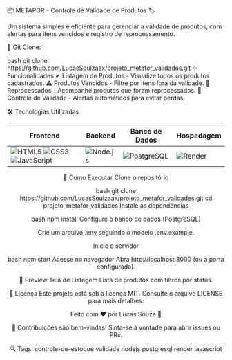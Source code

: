 📦 METAPOR - Controle de Validade de Produtos 🏷️

Um sistema simples e eficiente para gerenciar a validade de produtos, com alertas para itens vencidos e registro de reprocessamento.

🔗 Git Clone:

bash
git clone https://github.com/LucasSoulzaax/projeto_metafor_validades.git
✨ Funcionalidades
✔ Listagem de Produtos - Visualize todos os produtos cadastrados.
⚠ Produtos Vencidos - Filtre por itens fora da validade.
🔄 Reprocessados - Acompanhe produtos que foram reprocessados.
📅 Controle de Validade - Alertas automáticos para evitar perdas.

🛠️ Tecnologias Utilizadas

<div align="center">
  
| **Frontend**       | **Backend**   | **Banco de Dados** | **Hospedagem** |
|--------------------|---------------|--------------------|----------------|
| ![HTML5](https://img.shields.io/badge/HTML5-E34F26?style=for-the-badge&logo=html5&logoColor=white) ![CSS3](https://img.shields.io/badge/CSS3-1572B6?style=for-the-badge&logo=css3&logoColor=white) ![JavaScript](https://img.shields.io/badge/JavaScript-F7DF1E?style=for-the-badge&logo=javascript&logoColor=black) | ![Node.js](https://img.shields.io/badge/Node.js-339933?style=for-the-badge&logo=nodedotjs&logoColor=white) | ![PostgreSQL](https://img.shields.io/badge/PostgreSQL-4169E1?style=for-the-badge&logo=postgresql&logoColor=white) | ![Render](https://img.shields.io/badge/Render-46E3B7?style=for-the-badge&logo=render&logoColor=white) |

🚀 Como Executar
Clone o repositório

bash
git clone https://github.com/LucasSoulzaax/projeto_metafor_validades.git
cd projeto_metafor_validades
Instale as dependências

bash
npm install
Configure o banco de dados (PostgreSQL)

Crie um arquivo .env seguindo o modelo .env.example.

Inicie o servidor

bash
npm start
Acesse no navegador
Abra http://localhost:3000 (ou a porta configurada).

📸 Preview
Tela de Listagem
Lista de produtos com filtros por status.

📝 Licença
Este projeto está sob a licença MIT. Consulte o arquivo LICENSE para mais detalhes.

Feito com ❤️ por Lucas Souza 🚀

📢 Contribuições são bem-vindas! Sinta-se à vontade para abrir issues ou PRs.

🔍 Tags: controle-de-estoque validade nodejs postgresql render javascript
